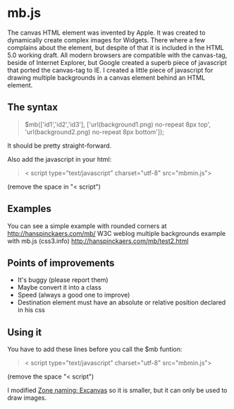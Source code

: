 mb.js
======

The canvas HTML element was invented by Apple. It was created to dynamically create complex images for Widgets. There where a few complains about the element, but despite of that it is included in the HTML 5.0 working draft. All modern browsers are compatible with the canvas-tag, beside of Internet Explorer, but Google created a superb piece of javascript that ported the canvas-tag to IE. I created a little piece of javascript for drawing multiple backgrounds in a canvas element behind an HTML element. 

The syntax
----------
> $mb(['id1','id2','id3'],
> 	['url(background1.png) no-repeat 8px top',
> 	'url(background2.png) no-repeat 8px bottom']);	
	
It should be pretty straight-forward.

Also add the javascript in your html:
> <!--[if IE]>
>	<script type="text/javascript" charset="utf-8" src="changed_excanvas_compressed.js"></script> 
> <![endif]-->
> < script type="text/javascript" charset="utf-8" src="mbmin.js"></script>

(remove the space in "< script")

Examples
---------
You can see a simple example with rounded corners at http://hanspinckaers.com/mb/
W3C weblog multiple backgrounds example with mb.js (css3.info) http://hanspinckaers.com/mb/test2.html

Points of improvements
----------------------
- It's buggy (please report them)
- Maybe convert it into a class
- Speed (always a good one to improve)
- Destination element must have an absolute or relative position declared in his css

Using it
---------
You have to add these lines before you call the $mb funtion:

> <!--[if IE]>
> 	<script type="text/javascript" charset="utf-8" src="changed_excanvas-compressed.js"></script> 
> <![endif]-->
> < script type="text/javascript" charset="utf-8" src="mbmin.js"></script> 

(remove the space "< script")

I modified [Zone naming: Excanvas](
http://code.google.com/p/explorercanvas/) so it is smaller, but it can only be used to draw images.